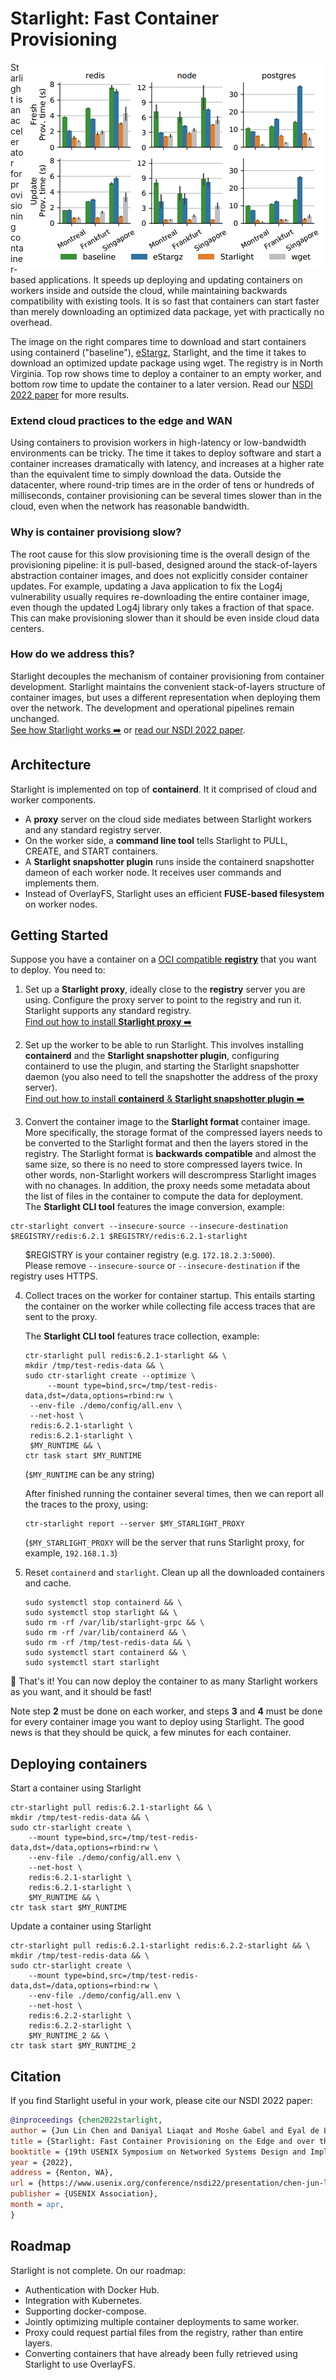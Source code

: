 # Starlight: Fast Container Provisioning

<img align="right" src="docs/provisioning-time-wan.png">

Starlight is an accelerator for provisioning container-based applications.
It speeds up deploying and updating containers on workers inside and outside the cloud, 
while maintaining backwards compatibility with existing tools.
It is so fast that containers can start faster than merely downloading an optimized data package, 
yet with practically no overhead. 

The image on the right compares time to download and start containers using containerd ("baseline"), [eStargz](https://github.com/containerd/stargz-snapshotter/blob/main/docs/estargz.md), Starlight, and the time it takes to download an optimized update package using wget. 
The registry is in North Virginia.
Top row shows time to deploy a container to an empty worker, and bottom row time to update the container to a later version.
Read our [NSDI 2022 paper](https://www.usenix.org/conference/nsdi22/presentation/chen-jun-lin) for more results.

### Extend cloud practices to the edge and WAN
Using containers to provision workers in high-latency or low-bandwidth environments can be tricky.
The time it takes to deploy software and start a container increases dramatically with latency, 
and increases at a higher rate than the equivalent time to simply download the data.
Outside the datacenter, where round-trip times are in the order of tens or hundreds of milliseconds, 
container provisioning can be several times slower than in the cloud, even when the network has reasonable bandwidth.

### Why is container provisiong slow?
The root cause for this slow provisioning time is the overall design of the provisioning pipeline: 
it is pull-based, designed around the stack-of-layers abstraction container images, 
and does not explicitly consider container updates.
For example, updating a Java application to fix the Log4j vulnerability usually requires re-downloading the entire container image, even though the updated Log4j library only takes a fraction of that space. 
This can make provisioning slower than it should be even inside cloud data centers.

### How do we address this?
Starlight decouples the mechanism of container provisioning from container development.
Starlight maintains the convenient stack-of-layers structure of container images, 
but uses a different representation when deploying them over the network.
The development and operational pipelines remain unchanged.
<br>[See how Starlight works ➡️](docs/starlight-workflow.md) or [read our NSDI 2022 paper](https://www.usenix.org/conference/nsdi22/presentation/chen-jun-lin).

## Architecture
Starlight is implemented on top of **containerd**. It it comprised of cloud and worker components.
* A **proxy** server on the cloud side mediates between Starlight workers and any standard registry server.
* On the worker side, a **command line tool** tells Starlight to PULL, CREATE, and START containers.
* A **Starlight snapshotter plugin** runs inside the containerd snapshotter dameon of each worker node. It receives user commands and implements them.
* Instead of OverlayFS, Starlight uses an efficient **FUSE-based filesystem** on worker nodes.

## Getting Started

Suppose you have a container on a [OCI compatible **registry**](https://github.com/distribution/distribution) that you want to deploy.
You need to:

1) Set up a **Starlight proxy**, 
ideally close to the **registry** server you are using. Configure the proxy server to point to the registry and run it.
Starlight supports any standard registry.
<br>[Find out how to install **Starlight proxy** ➡️](docs/starlight-proxy.md) 


2) Set up the worker to be able to run Starlight. 
This involves 
installing **containerd** and the **Starlight snapshotter plugin**, 
configuring containerd to use the plugin, 
and starting the Starlight snapshotter daemon
(you also need to tell the snapshotter the address of the proxy server).
<br>[Find out how to install **containerd** & **Starlight snapshotter plugin** ➡️](docs/starlight-snapshotter.md)


3) Convert the container image to the **Starlight format** container image.
More specifically, the storage format of the compressed layers needs to be converted to the Starlight format 
and then the layers stored in the registry. 
The Starlight format is **backwards compatible** and almost the same size, so there is no need to store compressed layers twice. In other words, non-Starlight workers will descrompress Starlight images with no chanages.
In addition, the proxy needs some metadata about the list of files in the container to compute the data for deployment.
<br>The **Starlight CLI tool** features the image conversion, example:
```shell
ctr-starlight convert --insecure-source --insecure-destination $REGISTRY/redis:6.2.1 $REGISTRY/redis:6.2.1-starlight
```
&nbsp;&nbsp;&nbsp;&nbsp;&nbsp;&nbsp;$REGISTRY is your container registry (e.g. `172.18.2.3:5000`).<br> 
&nbsp;&nbsp;&nbsp;&nbsp;&nbsp;&nbsp;Please remove `--insecure-source` or `--insecure-destination` if the registry uses HTTPS.

4) Collect traces on the worker for container startup. 
   This entails starting the container on the worker while collecting file access traces that are sent to the proxy.
   
   The **Starlight CLI tool** features trace collection, example:
   ```shell
   ctr-starlight pull redis:6.2.1-starlight && \
   mkdir /tmp/test-redis-data && \
   sudo ctr-starlight create --optimize \
      	--mount type=bind,src=/tmp/test-redis-data,dst=/data,options=rbind:rw \
   	--env-file ./demo/config/all.env \
   	--net-host \
   	redis:6.2.1-starlight \
   	redis:6.2.1-starlight \
   	$MY_RUNTIME && \
   ctr task start $MY_RUNTIME
   ```
   (`$MY_RUNTIME` can be any string)

   After finished running the container several times, then we can report all the traces to the proxy, using:

   ```shell
   ctr-starlight report --server $MY_STARLIGHT_PROXY
   ```
   (`$MY_STARLIGHT_PROXY` will be the server that runs Starlight proxy, for example, `192.168.1.3`)

5) Reset `containerd` and `starlight`. Clean up all the downloaded containers and cache.
   ```shell
   sudo systemctl stop containerd && \
   sudo systemctl stop starlight && \
   sudo rm -rf /var/lib/starlight-grpc && \
   sudo rm -rf /var/lib/containerd && \
   sudo rm -rf /tmp/test-redis-data && \
   sudo systemctl start containerd && \
   sudo systemctl start starlight 
   ```

🙌 That's it! You can now deploy the container to as many Starlight workers as you want, and it should be fast!

Note step **2** must be done on each worker, and steps **3** and **4** must be done for every container image you want to deploy using Starlight. 
The good news is that they should be quick, a few minutes for each container.

## Deploying containers

Start a container using Starlight
```shell
ctr-starlight pull redis:6.2.1-starlight && \
mkdir /tmp/test-redis-data && \
sudo ctr-starlight create \
	--mount type=bind,src=/tmp/test-redis-data,dst=/data,options=rbind:rw \
	--env-file ./demo/config/all.env \
	--net-host \
	redis:6.2.1-starlight \
	redis:6.2.1-starlight \
    $MY_RUNTIME && \
ctr task start $MY_RUNTIME
```

Update a container using Starlight
```shell
ctr-starlight pull redis:6.2.1-starlight redis:6.2.2-starlight && \
mkdir /tmp/test-redis-data && \
sudo ctr-starlight create \
	--mount type=bind,src=/tmp/test-redis-data,dst=/data,options=rbind:rw \
	--env-file ./demo/config/all.env \
	--net-host \
	redis:6.2.2-starlight \
	redis:6.2.2-starlight \
    $MY_RUNTIME_2 && \
ctr task start $MY_RUNTIME_2
```
## Citation
If you find Starlight useful in your work, please cite our NSDI 2022 paper:
```bibtex
@inproceedings {chen2022starlight,
author = {Jun Lin Chen and Daniyal Liaqat and Moshe Gabel and Eyal de Lara},
title = {Starlight: Fast Container Provisioning on the Edge and over the {WAN}},
booktitle = {19th USENIX Symposium on Networked Systems Design and Implementation (NSDI 22)},
year = {2022},
address = {Renton, WA},
url = {https://www.usenix.org/conference/nsdi22/presentation/chen-jun-lin},
publisher = {USENIX Association},
month = apr,
}
```

## Roadmap
Starlight is not complete. On our roadmap:

* Authentication with Docker Hub.
* Integration with Kubernetes.
* Supporting docker-compose.
* Jointly optimizing multiple container deployments to same worker.
* Proxy could request partial files from the registry, rather than entire layers.
* Converting containers that have already been fully retrieved using Starlight to use OverlayFS.
